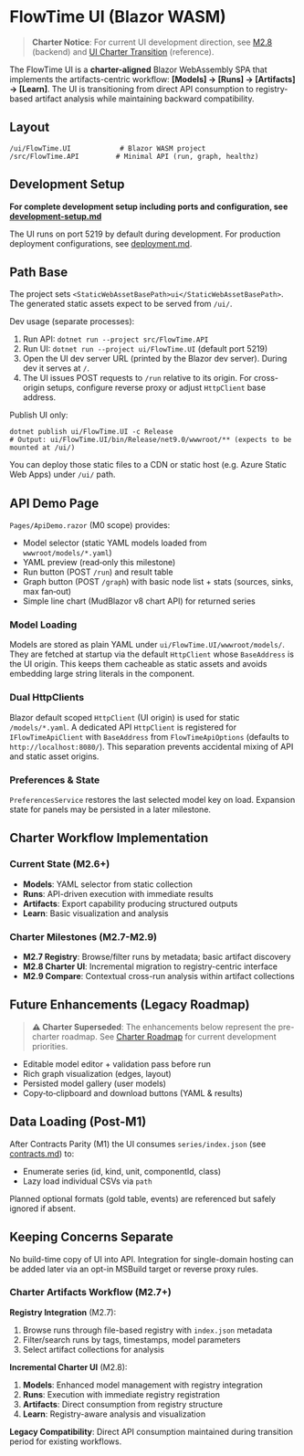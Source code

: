 # FlowTime UI (Blazor WASM)

> **Charter Notice**: For current UI development direction, see [M2.8](../milestones/M2.8.md) (backend) and [UI Charter Transition](../transitions/UI-M2.6-CHARTER-TRANSITION.md) (reference).

The FlowTime UI is a **charter-aligned** Blazor WebAssembly SPA that implements the artifacts-centric workflow: **[Models] → [Runs] → [Artifacts] → [Learn]**. The UI is transitioning from direct API consumption to registry-based artifact analysis while maintaining backward compatibility.

## Layout
```
/ui/FlowTime.UI            # Blazor WASM project
/src/FlowTime.API         # Minimal API (run, graph, healthz)
```

## Development Setup

**For complete development setup including ports and configuration, see [development-setup.md](../development/development-setup.md)**

The UI runs on port 5219 by default during development. For production deployment configurations, see [deployment.md](deployment.md).

## Path Base
The project sets `<StaticWebAssetBasePath>ui</StaticWebAssetBasePath>`. The generated static assets expect to be served from `/ui/`.

Dev usage (separate processes):
1. Run API: `dotnet run --project src/FlowTime.API`
2. Run UI:  `dotnet run --project ui/FlowTime.UI` (default port 5219)
3. Open the UI dev server URL (printed by the Blazor dev server). During dev it serves at `/`.
4. The UI issues POST requests to `/run` relative to its origin. For cross-origin setups, configure reverse proxy or adjust `HttpClient` base address.

Publish UI only:
```
dotnet publish ui/FlowTime.UI -c Release
# Output: ui/FlowTime.UI/bin/Release/net9.0/wwwroot/** (expects to be mounted at /ui/)
```
You can deploy those static files to a CDN or static host (e.g. Azure Static Web Apps) under `/ui/` path.

## API Demo Page
`Pages/ApiDemo.razor` (M0 scope) provides:
- Model selector (static YAML models loaded from `wwwroot/models/*.yaml`)
- YAML preview (read‑only this milestone)
- Run button (POST `/run`) and result table
- Graph button (POST `/graph`) with basic node list + stats (sources, sinks, max fan‑out)
- Simple line chart (MudBlazor v8 chart API) for returned series

### Model Loading
Models are stored as plain YAML under `ui/FlowTime.UI/wwwroot/models/`. They are fetched at startup via the default `HttpClient` whose `BaseAddress` is the UI origin. This keeps them cacheable as static assets and avoids embedding large string literals in the component.

### Dual HttpClients
Blazor default scoped `HttpClient` (UI origin) is used for static `/models/*.yaml`. A dedicated API `HttpClient` is registered for `IFlowTimeApiClient` with `BaseAddress` from `FlowTimeApiOptions` (defaults to `http://localhost:8080/`). This separation prevents accidental mixing of API and static asset origins.

### Preferences & State
`PreferencesService` restores the last selected model key on load. Expansion state for panels may be persisted in a later milestone.

## Charter Workflow Implementation

### Current State (M2.6+)
- **Models**: YAML selector from static collection
- **Runs**: API-driven execution with immediate results
- **Artifacts**: Export capability producing structured outputs
- **Learn**: Basic visualization and analysis

### Charter Milestones (M2.7-M2.9)
- **M2.7 Registry**: Browse/filter runs by metadata; basic artifact discovery
- **M2.8 Charter UI**: Incremental migration to registry-centric interface  
- **M2.9 Compare**: Contextual cross-run analysis within artifact collections

## Future Enhancements (Legacy Roadmap)
> **⚠️ Charter Superseded**: The enhancements below represent the pre-charter roadmap. See [Charter Roadmap](../milestones/CHARTER-ROADMAP.md) for current development priorities.

- Editable model editor + validation pass before run
- Rich graph visualization (edges, layout)  
- Persisted model gallery (user models)
- Copy‑to‑clipboard and download buttons (YAML & results)

## Data Loading (Post-M1)
After Contracts Parity (M1) the UI consumes `series/index.json` (see [contracts.md](../reference/contracts.md)) to:
* Enumerate series (id, kind, unit, componentId, class)
* Lazy load individual CSVs via `path`

Planned optional formats (gold table, events) are referenced but safely ignored if absent.

## Keeping Concerns Separate
No build-time copy of UI into API. Integration for single-domain hosting can be added later via an opt-in MSBuild target or reverse proxy rules.

### Charter Artifacts Workflow (M2.7+)

**Registry Integration** (M2.7):
1. Browse runs through file-based registry with `index.json` metadata
2. Filter/search runs by tags, timestamps, model parameters  
3. Select artifact collections for analysis

**Incremental Charter UI** (M2.8):
1. **Models**: Enhanced model management with registry integration
2. **Runs**: Execution with immediate registry registration
3. **Artifacts**: Direct consumption from registry structure  
4. **Learn**: Registry-aware analysis and visualization

**Legacy Compatibility**: Direct API consumption maintained during transition period for existing workflows.
